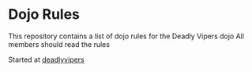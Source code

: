Dojo Rules
==========

This repository contains a list of dojo rules for the Deadly Vipers dojo
All members should read the rules

Started at [deadlyvipers](https://github.com/deadlyvipers)


